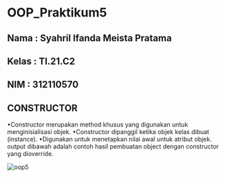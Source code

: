 # OOP_Praktikum5

## Nama : Syahril Ifanda Meista Pratama
## Kelas : TI.21.C2
## NIM : 312110570

## CONSTRUCTOR

•Constructor merupakan method khusus yang digunakan untuk menginisialisasi objek.
•Constructor dipanggil ketika objek kelas dibuat (instance).
•Digunakan untuk menetapkan nilai awal untuk atribut objek.
output dibawah adalah contoh hasil pembuatan object dengan constructor yang dioverride.

![oop5](https://user-images.githubusercontent.com/116256448/204068685-fd285b05-3c74-4417-be92-bc774a77401f.png)

 
